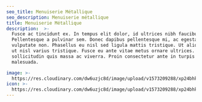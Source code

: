 ```yaml
---
seo_title: Menuiserie Métallique
seo_description: Menuiserie métallique
title: Menuiserie Métallique
description:  >-
  Fusce ac tincidunt ex. In tempus elit dolor, id ultrices nibh faucibus quis.
  Pellentesque a pulvinar sem. Donec dapibus pellentesque mi, ac egestas nisi
  vulputate non. Phasellus eu nisl sed ligula mattis tristique. Ut aliquet justo
  ut nisl varius tristique. Fusce eu ante vitae metus ornare ultrices. Quisque
  sollicitudin quis massa ac viverra. Proin consectetur ante in turpis porttitor
  malesuada.

image: >-
  https://res.cloudinary.com/dw6uzjc8d/image/upload/v1573209288/xp24bhkhx8wvvxkuidi9.png
icon: >-
  https://res.cloudinary.com/dw6uzjc8d/image/upload/v1573209288/xp24bhkhx8wvvxkuidi9.png
---
```


